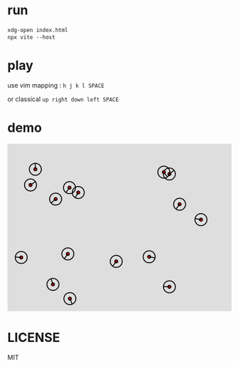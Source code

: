 # run

```
xdg-open index.html
npx vite --host
```

# play
use vim mapping :
`h j k l SPACE`

or classical
`up right down left SPACE`

# demo

![demo](demo/shooter-demo.png)

# LICENSE

MIT
